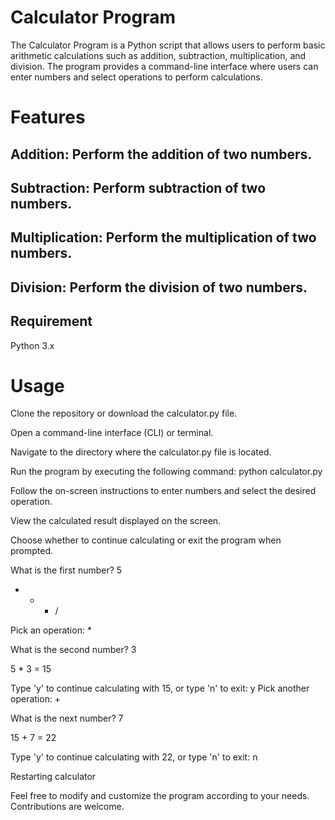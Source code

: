 # Calculator Program
The Calculator Program is a Python script that allows users to perform basic arithmetic calculations such as addition, subtraction, multiplication, and division. The program provides a command-line interface where users can enter numbers and select operations to perform calculations.

# Features
## Addition: Perform the addition of two numbers.
## Subtraction: Perform subtraction of two numbers.
## Multiplication: Perform the multiplication of two numbers.
## Division: Perform the division of two numbers.

## Requirement
Python 3.x

# Usage
Clone the repository or download the calculator.py file.

Open a command-line interface (CLI) or terminal.

Navigate to the directory where the calculator.py file is located.

Run the program by executing the following command:
python calculator.py

Follow the on-screen instructions to enter numbers and select the desired operation.

View the calculated result displayed on the screen.

Choose whether to continue calculating or exit the program when prompted.


What is the first number? 5
+ - * /

Pick an operation: *

What is the second number? 3

5 * 3 = 15

Type 'y' to continue calculating with 15, or type 'n' to exit: y
Pick another operation: +

What is the next number? 7

15 + 7 = 22

Type 'y' to continue calculating with 22, or type 'n' to exit: n

Restarting calculator

Feel free to modify and customize the program according to your needs. Contributions are welcome.
